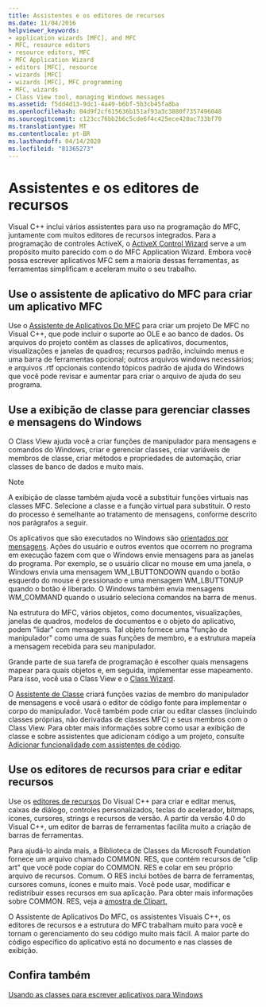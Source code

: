 ```yaml
---
title: Assistentes e os editores de recursos
ms.date: 11/04/2016
helpviewer_keywords:
- application wizards [MFC], and MFC
- MFC, resource editors
- resource editors, MFC
- MFC Application Wizard
- editors [MFC], resource
- wizards [MFC]
- wizards [MFC], MFC programming
- MFC, wizards
- Class View tool, managing Windows messages
ms.assetid: f5dd4d13-9dc1-4a49-b6bf-5b3cb45fa8ba
ms.openlocfilehash: 04d9f2cf615636b151af93a3c3880f7357496048
ms.sourcegitcommit: c123cc76bb2b6c5cde6f4c425ece420ac733bf70
ms.translationtype: MT
ms.contentlocale: pt-BR
ms.lasthandoff: 04/14/2020
ms.locfileid: "81365273"
---
```

# <a name="wizards-and-the-resource-editors"></a>Assistentes e os editores de recursos

Visual C++ inclui vários assistentes para uso na programação do MFC, juntamente com muitos editores de recursos integrados. Para a programação de controles ActiveX, o [ActiveX Control Wizard](../mfc/reference/mfc-activex-control-wizard.md) serve a um propósito muito parecido com o do MFC Application Wizard. Embora você possa escrever aplicativos MFC sem a maioria dessas ferramentas, as ferramentas simplificam e aceleram muito o seu trabalho.

## <a name="use-the-mfc-application-wizard-to-create-an-mfc-application"></a><a name="_core_use_appwizard_to_create_an_mfc_application"></a>Use o assistente de aplicativo do MFC para criar um aplicativo MFC

Use o [Assistente de Aplicativos Do MFC](../mfc/reference/mfc-application-wizard.md) para criar um projeto De MFC no Visual C++, que pode incluir o suporte ao OLE e ao banco de dados. Os arquivos do projeto contêm as classes de aplicativos, documentos, visualizações e janelas de quadros; recursos padrão, incluindo menus e uma barra de ferramentas opcional; outros arquivos windows necessários; e arquivos .rtf opcionais contendo tópicos padrão de ajuda do Windows que você pode revisar e aumentar para criar o arquivo de ajuda do seu programa.

## <a name="use-class-view-to-manage-classes-and-windows-messages"></a><a name="_core_use_classwizard_to_manage_classes_and_windows_messages"></a>Use a exibição de classe para gerenciar classes e mensagens do Windows

O Class View ajuda você a criar funções de manipulador para mensagens e comandos do Windows, criar e gerenciar classes, criar variáveis de membros de classe, criar métodos e propriedades de automação, criar classes de banco de dados e muito mais.

> [!NOTE]
> A exibição de classe também ajuda você a substituir funções virtuais nas classes MFC. Selecione a classe e a função virtual para substituir. O resto do processo é semelhante ao tratamento de mensagens, conforme descrito nos parágrafos a seguir.

Os aplicativos que são executados no Windows são [orientados por mensagens](../mfc/message-handling-and-mapping.md). Ações do usuário e outros eventos que ocorrem no programa em execução fazem com que o Windows envie mensagens para as janelas do programa. Por exemplo, se o usuário clicar no mouse em uma janela, o Windows envia uma mensagem WM_LBUTTONDOWN quando o botão esquerdo do mouse é pressionado e uma mensagem WM_LBUTTONUP quando o botão é liberado. O Windows também envia mensagens WM_COMMAND quando o usuário seleciona comandos na barra de menus.

Na estrutura do MFC, vários objetos, como documentos, visualizações, janelas de quadros, modelos de documentos e o objeto do aplicativo, podem "lidar" com mensagens. Tal objeto fornece uma "função de manipulador" como uma de suas funções de membro, e a estrutura mapeia a mensagem recebida para seu manipulador.

Grande parte de sua tarefa de programação é escolher quais mensagens mapear para quais objetos e, em seguida, implementar esse mapeamento. Para isso, você usa o Class View e o [Class Wizard](reference/mfc-class-wizard.md).

O [Assistente de Classe](reference/mfc-class-wizard.md) criará funções vazias de membro do manipulador de mensagens e você usará o editor de código fonte para implementar o corpo do manipulador. Você também pode criar ou editar classes (incluindo classes próprias, não derivadas de classes MFC) e seus membros com o Class View. Para obter mais informações sobre como usar a exibição de classe e sobre assistentes que adicionam código a um projeto, consulte [Adicionar funcionalidade com assistentes de código](../ide/adding-functionality-with-code-wizards-cpp.md).

## <a name="use-the-resource-editors-to-create-and-edit-resources"></a><a name="_core_use_the_resource_editors_to_create_and_edit_resources"></a>Use os editores de recursos para criar e editar recursos

Use os [editores de recursos](../windows/resource-editors.md) Do Visual C++ para criar e editar menus, caixas de diálogo, controles personalizados, teclas do acelerador, bitmaps, ícones, cursores, strings e recursos de versão. A partir da versão 4.0 do Visual C++, um editor de barras de ferramentas facilita muito a criação de barras de ferramentas.

Para ajudá-lo ainda mais, a Biblioteca de Classes da Microsoft Foundation fornece um arquivo chamado COMMON. RES, que contém recursos de "clip art" que você pode copiar do COMMON. RES e colar em seu próprio arquivo de recursos. Comum. O RES inclui botões de barra de ferramentas, cursores comuns, ícones e muito mais. Você pode usar, modificar e redistribuir esses recursos em sua aplicação. Para obter mais informações sobre COMMON. RES, veja a [amostra de Clipart.](../overview/visual-cpp-samples.md)

O Assistente de Aplicativos Do MFC, os assistentes Visuais C++, os editores de recursos e a estrutura do MFC trabalham muito para você e tornam o gerenciamento do seu código muito mais fácil. A maior parte do código específico do aplicativo está no documento e nas classes de exibição.

## <a name="see-also"></a>Confira também

[Usando as classes para escrever aplicativos para Windows](../mfc/using-the-classes-to-write-applications-for-windows.md)
